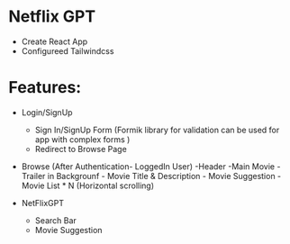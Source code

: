 # Netflix GPT

- Create React App
- Configureed Tailwindcss


# Features:

- Login/SignUp
    - Sign In/SignUp Form (Formik library for validation can be used for app with complex forms )
    - Redirect to Browse Page
- Browse (After Authentication- LoggedIn User)
    -Header
    -Main Movie
        - Trailer in Backgrounf
        - Movie Title & Description
        - Movie Suggestion
            - Movie List * N (Horizontal scrolling)

- NetFlixGPT
    - Search Bar
    - Movie Suggestion


